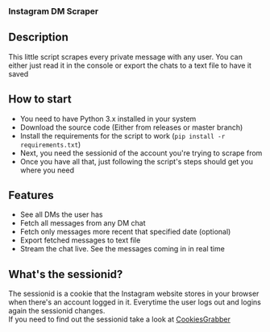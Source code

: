 ### Instagram DM Scraper

## Description
This little script scrapes every private message with any user. You can either just read it in the console or export the chats to a text file to have it saved

## How to start
- You need to have Python 3.x installed in your system
- Download the source code (Either from releases or master branch)
- Install the requirements for the script to work (`pip install -r requirements.txt`)
- Next, you need the sessionid of the account you're trying to scrape from
- Once you have all that, just following the script's steps should get you where you need

## Features
- See all DMs the user has
- Fetch all messages from any DM chat
- Fetch only messages more recent that specified date (optional)
- Export fetched messages to text file
- Stream the chat live. See the messages coming in in real time

## What's the sessionid?
The sessionid is a cookie that the Instagram website stores in your browser when there's an account logged in it. Everytime the user logs out and logins again the sessionid changes.  
If you need to find out the sessionid take a look at [CookiesGrabber](https://github.com/xlysander12/CookiesGrabber)
